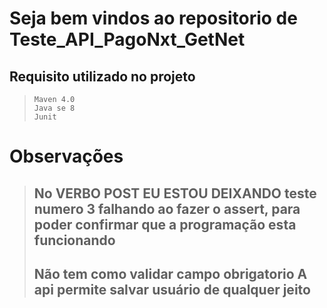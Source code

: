 # Seja bem vindos ao repositorio de Teste_API_PagoNxt_GetNet

## Requisito utilizado no projeto
>```
>Maven 4.0
>Java se 8
>Junit
>```

# Observações
>## No VERBO POST EU ESTOU DEIXANDO teste numero 3 falhando ao fazer o assert, para poder confirmar que a programação esta funcionando
>## Não tem como validar campo obrigatorio A api permite salvar usuário de qualquer jeito
>



